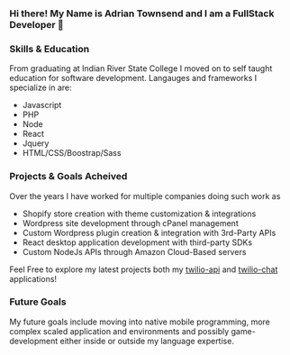 ### Hi there! My Name is Adrian Townsend and I am a FullStack Developer 👋

### Skills & Education

From graduating at Indian River State College I moved on to self taught education for software development. 
Langauges and frameworks I specialize in are:
* Javascript
* PHP
* Node 
* React
* Jquery
* HTML/CSS/Boostrap/Sass

### Projects & Goals Acheived
Over the years I have worked for multiple companies doing such work as 
* Shopify store creation with theme customization & integrations
* Wordpress site development through cPanel management
* Custom Wordpress plugin creation & integration with 3rd-Party APIs
* React desktop application development with third-party SDKs
* Custom NodeJs APIs through Amazon Cloud-Based servers

Feel Free to explore my latest projects both my [twilio-api](https://github.com/adrianrtownsend/twilio-api) and [twilio-chat](https://github.com/adrianrtownsend/twilio-chat) applications!

### Future Goals
My future goals include moving into native mobile programming, more complex scaled application and environments and possibly game-development either inside or outside my language expertise.

<!--
**adrianrtownsend/adrianrtownsend** is a ✨ _special_ ✨ repository because its `README.md` (this file) appears on your GitHub profile.

Here are some ideas to get you started:

- 🔭 I’m currently working on ...
- 🌱 I’m currently learning ...
- 👯 I’m looking to collaborate on ...
- 🤔 I’m looking for help with ...
- 💬 Ask me about ...
- 📫 How to reach me: ...
- 😄 Pronouns: ...
- ⚡ Fun fact: ...
-->
